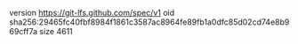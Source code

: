 version https://git-lfs.github.com/spec/v1
oid sha256:29465fc40fbf8984f1861c3587ac8964fe89fb1a0dfc85d02cd74e8b969cff7a
size 4611
